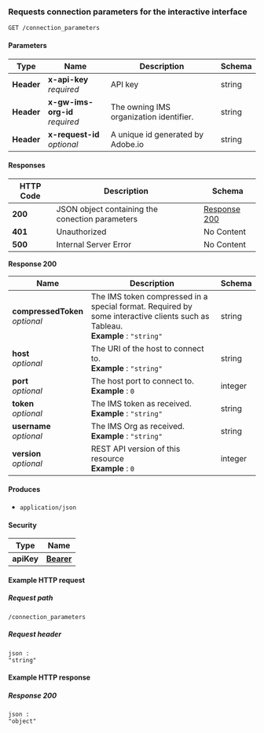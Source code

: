 
<a name="connection_parameters-get"></a>
### Requests connection parameters for the interactive interface
```
GET /connection_parameters
```


#### Parameters

|Type|Name|Description|Schema|
|---|---|---|---|
|**Header**|**x-api-key**  <br>*required*|API key|string|
|**Header**|**x-gw-ims-org-id**  <br>*required*|The owning IMS organization identifier.|string|
|**Header**|**x-request-id**  <br>*optional*|A unique id generated by Adobe.io|string|


#### Responses

|HTTP Code|Description|Schema|
|---|---|---|
|**200**|JSON object containing the conection parameters|[Response 200](#connection_parameters-get-response-200)|
|**401**|Unauthorized|No Content|
|**500**|Internal Server Error|No Content|

<a name="connection_parameters-get-response-200"></a>
**Response 200**

|Name|Description|Schema|
|---|---|---|
|**compressedToken**  <br>*optional*|The IMS token compressed in a special format. Required by some interactive clients such as Tableau.  <br>**Example** : `"string"`|string|
|**host**  <br>*optional*|The URI of the host to connect to.  <br>**Example** : `"string"`|string|
|**port**  <br>*optional*|The host port to connect to.  <br>**Example** : `0`|integer|
|**token**  <br>*optional*|The IMS token as received.  <br>**Example** : `"string"`|string|
|**username**  <br>*optional*|The IMS Org as received.  <br>**Example** : `"string"`|string|
|**version**  <br>*optional*|REST API version of this resource  <br>**Example** : `0`|integer|


#### Produces

* `application/json`


#### Security

|Type|Name|
|---|---|
|**apiKey**|**[Bearer](security.md#bearer)**|


#### Example HTTP request

##### Request path
```
/connection_parameters
```


##### Request header
```
json :
"string"
```


#### Example HTTP response

##### Response 200
```
json :
"object"
```



